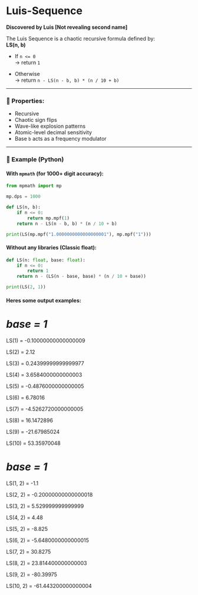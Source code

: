 # Luis-Sequence
**Discovered by Luis [Not revealing second name]**

The Luis Sequence is a chaotic recursive formula defined by:  
**LS(n, b)**

- If `n <= 0`  
  → return `1`

- Otherwise  
  → return `n - LS(n - b, b) * (n / 10 + b)`

---

### 🔬 Properties:
- Recursive
- Chaotic sign flips
- Wave-like explosion patterns
- Atomic-level decimal sensitivity
- Base `b` acts as a frequency modulator

---

### 🧪 Example (Python)

#### With `mpmath` (for 1000+ digit accuracy):
```python
from mpmath import mp

mp.dps = 1000

def LS(n, b):
    if n <= 0:
        return mp.mpf(1)
    return n - LS(n - b, b) * (n / 10 + b)

print(LS(mp.mpf("1.0000000000000000001"), mp.mpf("1")))
```

#### Without any libraries (Classic float):
```python
def LS(n: float, base: float):
    if n <= 0:
        return 1
    return n - (LS(n - base, base) * (n / 10 + base))

print(LS(2, 1))
```

#### Heres some output examples:
# *base = 1*
LS(1)   = -0.10000000000000009

LS(2)   = 2.12

LS(3)   = 0.24399999999999977

LS(4)   = 3.6584000000000003

LS(5)   = -0.4876000000000005

LS(6)   = 6.78016

LS(7)   = -4.5262720000000005

LS(8)   = 16.1472896

LS(9)   = -21.67985024

LS(10)  = 53.35970048

# *base = 1*
LS(1, 2)   = -1.1

LS(2, 2)   = -0.20000000000000018

LS(3, 2)   = 5.529999999999999

LS(4, 2)   = 4.48

LS(5, 2)   = -8.825

LS(6, 2)   = -5.6480000000000015

LS(7, 2)   = 30.8275

LS(8, 2)   = 23.814400000000003

LS(9, 2)   = -80.39975

LS(10, 2)  = -61.443200000000004
